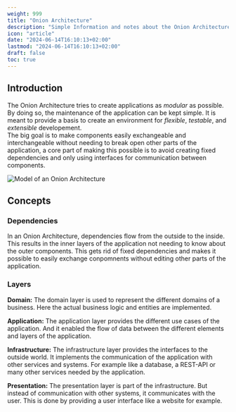 ```yaml
---
weight: 999
title: "Onion Architecture"
description: "Simple Information and notes about the Onion Architecture"
icon: "article"
date: "2024-06-14T16:10:13+02:00"
lastmod: "2024-06-14T16:10:13+02:00"
draft: false
toc: true
---
```


## Introduction

The Onion Architecture tries to create applications as *modular* as possible.
By doing so, the maintenance of the application can be kept simple. It is
meant to provide a basis to create an environment for *flexible*, *testable*,
and *extensible* developement.  
The big goal is to make components easily exchangeable and interchangeable
without needing to break open other parts of the application, a core part of
making this possible is to avoid creating fixed dependencies and only using
interfaces for communication between components.

![Model of an Onion Architecture](images/architecture/onion/onion-model.png)

## Concepts

### Dependencies

In an Onion Architecture, dependencies flow from the outside to the inside.
This results in the inner layers of the application not needing to know
about the outer components. This gets rid of fixed dependencies and makes
it possible to easily exchange conpomnents without editing other parts of
the application.

### Layers

**Domain:** The domain layer is used to represent the different domains of a
business. Here the actual business logic and entities are implemented.

**Application:** The application layer provides the different use cases of the
application. And it enabled the flow of data between the different elements
and layers of the application.

**Infrastructure:** The infrastructure layer provides the interfaces to the
outside world. It implements the communication of the application with other
services and systems. For example like a database, a REST-API or many other
services needed by the application.

**Presentation:** The presentation layer is part of the infrastructure. But
instead of communication with other systems, it communicates with the user.
This is done by providing a user interface like a website for example.
